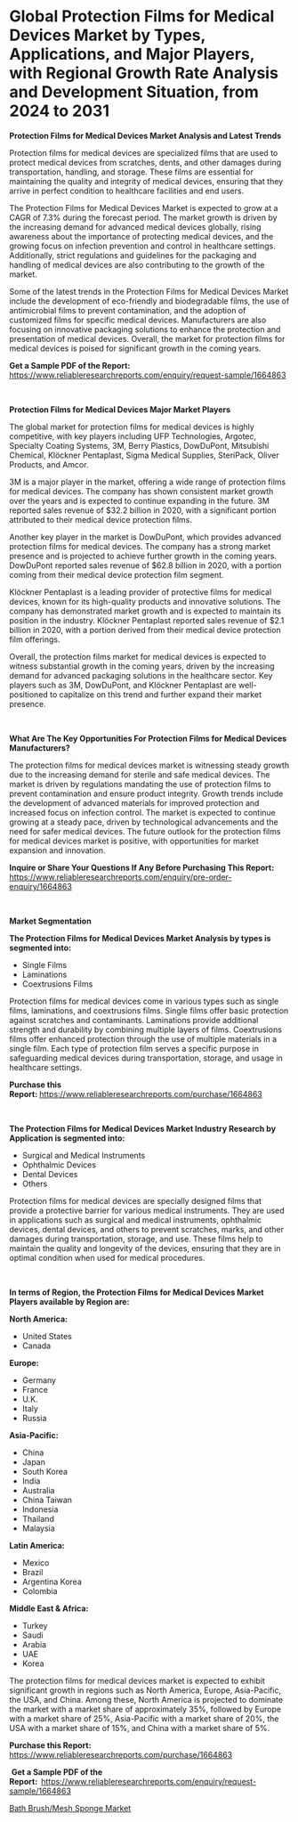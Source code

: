 <p><h1>Global Protection Films for Medical Devices Market by Types, Applications, and Major Players, with Regional Growth Rate Analysis and Development Situation, from 2024 to 2031</h1></p><p><strong>Protection Films for Medical Devices Market Analysis and Latest Trends</strong></p>
<p><p>Protection films for medical devices are specialized films that are used to protect medical devices from scratches, dents, and other damages during transportation, handling, and storage. These films are essential for maintaining the quality and integrity of medical devices, ensuring that they arrive in perfect condition to healthcare facilities and end users.</p><p>The Protection Films for Medical Devices Market is expected to grow at a CAGR of 7.3% during the forecast period. The market growth is driven by the increasing demand for advanced medical devices globally, rising awareness about the importance of protecting medical devices, and the growing focus on infection prevention and control in healthcare settings. Additionally, strict regulations and guidelines for the packaging and handling of medical devices are also contributing to the growth of the market.</p><p>Some of the latest trends in the Protection Films for Medical Devices Market include the development of eco-friendly and biodegradable films, the use of antimicrobial films to prevent contamination, and the adoption of customized films for specific medical devices. Manufacturers are also focusing on innovative packaging solutions to enhance the protection and presentation of medical devices. Overall, the market for protection films for medical devices is poised for significant growth in the coming years.</p></p>
<p><strong>Get a Sample PDF of the Report:&nbsp;</strong> <a href="https://www.reliableresearchreports.com/enquiry/request-sample/1664863">https://www.reliableresearchreports.com/enquiry/request-sample/1664863</a></p>
<p>&nbsp;</p>
<p><strong>Protection Films for Medical Devices Major Market Players</strong></p>
<p><p>The global market for protection films for medical devices is highly competitive, with key players including UFP Technologies, Argotec, Specialty Coating Systems, 3M, Berry Plastics, DowDuPont, Mitsubishi Chemical, Klöckner Pentaplast, Sigma Medical Supplies, SteriPack, Oliver Products, and Amcor.</p><p>3M is a major player in the market, offering a wide range of protection films for medical devices. The company has shown consistent market growth over the years and is expected to continue expanding in the future. 3M reported sales revenue of $32.2 billion in 2020, with a significant portion attributed to their medical device protection films.</p><p>Another key player in the market is DowDuPont, which provides advanced protection films for medical devices. The company has a strong market presence and is projected to achieve further growth in the coming years. DowDuPont reported sales revenue of $62.8 billion in 2020, with a portion coming from their medical device protection film segment.</p><p>Klöckner Pentaplast is a leading provider of protective films for medical devices, known for its high-quality products and innovative solutions. The company has demonstrated market growth and is expected to maintain its position in the industry. Klöckner Pentaplast reported sales revenue of $2.1 billion in 2020, with a portion derived from their medical device protection film offerings.</p><p>Overall, the protection films market for medical devices is expected to witness substantial growth in the coming years, driven by the increasing demand for advanced packaging solutions in the healthcare sector. Key players such as 3M, DowDuPont, and Klöckner Pentaplast are well-positioned to capitalize on this trend and further expand their market presence.</p></p>
<p>&nbsp;</p>
<p><strong>What Are The Key Opportunities For Protection Films for Medical Devices Manufacturers?</strong></p>
<p><p>The protection films for medical devices market is witnessing steady growth due to the increasing demand for sterile and safe medical devices. The market is driven by regulations mandating the use of protection films to prevent contamination and ensure product integrity. Growth trends include the development of advanced materials for improved protection and increased focus on infection control. The market is expected to continue growing at a steady pace, driven by technological advancements and the need for safer medical devices. The future outlook for the protection films for medical devices market is positive, with opportunities for market expansion and innovation.</p></p>
<p><strong>Inquire or Share Your Questions If Any Before Purchasing This Report:</strong> <a href="https://www.reliableresearchreports.com/enquiry/pre-order-enquiry/1664863">https://www.reliableresearchreports.com/enquiry/pre-order-enquiry/1664863</a></p>
<p>&nbsp;</p>
<p><strong>Market Segmentation</strong></p>
<p><strong>The Protection Films for Medical Devices Market Analysis by types is segmented into:</strong></p>
<p><ul><li>Single Films</li><li>Laminations</li><li>Coextrusions Films</li></ul></p>
<p><p>Protection films for medical devices come in various types such as single films, laminations, and coextrusions films. Single films offer basic protection against scratches and contaminants. Laminations provide additional strength and durability by combining multiple layers of films. Coextrusions films offer enhanced protection through the use of multiple materials in a single film. Each type of protection film serves a specific purpose in safeguarding medical devices during transportation, storage, and usage in healthcare settings.</p></p>
<p><strong>Purchase this Report:&nbsp;</strong><a href="https://www.reliableresearchreports.com/purchase/1664863">https://www.reliableresearchreports.com/purchase/1664863</a></p>
<p>&nbsp;</p>
<p><strong>The Protection Films for Medical Devices Market Industry Research by Application is segmented into:</strong></p>
<p><ul><li>Surgical and Medical Instruments</li><li>Ophthalmic Devices</li><li>Dental Devices</li><li>Others</li></ul></p>
<p><p>Protection films for medical devices are specially designed films that provide a protective barrier for various medical instruments. They are used in applications such as surgical and medical instruments, ophthalmic devices, dental devices, and others to prevent scratches, marks, and other damages during transportation, storage, and use. These films help to maintain the quality and longevity of the devices, ensuring that they are in optimal condition when used for medical procedures.</p></p>
<p>&nbsp;</p>
<p><strong>In terms of Region, the Protection Films for Medical Devices Market Players available by Region are:</strong></p>
<p>
    <p> <strong> North America: </strong>
        <ul>
            <li>United States</li>
            <li>Canada</li>
        </ul>
        </p> 
    <p> <strong> Europe: </strong>
        <ul>
            <li>Germany</li>
            <li>France</li>
            <li>U.K.</li>
            <li>Italy</li>
            <li>Russia</li>
        </ul>
        </p> 
    <p> <strong> Asia-Pacific: </strong>
        <ul>
            <li>China</li>
            <li>Japan</li>
            <li>South Korea</li>
            <li>India</li>
            <li>Australia</li>
            <li>China Taiwan</li>
            <li>Indonesia</li>
            <li>Thailand</li>
            <li>Malaysia</li>
        </ul>
        </p> 
    <p> <strong> Latin America: </strong>
        <ul>
            <li>Mexico</li>
            <li>Brazil</li>
            <li>Argentina Korea</li>
            <li>Colombia</li>
        </ul>
        </p> 
    <p> <strong> Middle East & Africa: </strong>
        <ul>
            <li>Turkey</li>
            <li>Saudi</li>
            <li>Arabia</li>
            <li>UAE</li>
            <li>Korea</li>
        </ul>
    </p>
    </p>
<p><p>The protection films for medical devices market is expected to exhibit significant growth in regions such as North America, Europe, Asia-Pacific, the USA, and China. Among these, North America is projected to dominate the market with a market share of approximately 35%, followed by Europe with a market share of 25%, Asia-Pacific with a market share of 20%, the USA with a market share of 15%, and China with a market share of 5%.</p></p>
<p><strong>Purchase this Report: </strong><a href="https://www.reliableresearchreports.com/purchase/1664863">https://www.reliableresearchreports.com/purchase/1664863</a></p>
<p>&nbsp;<strong>Get a Sample PDF of the Report:&nbsp;&nbsp;</strong><a href="https://www.reliableresearchreports.com/enquiry/request-sample/1664863">https://www.reliableresearchreports.com/enquiry/request-sample/1664863</a></p>
<p><strong></strong></p>
<p><p><a href="https://github.com/abdelrhmankishk22/Market-Research-Report-List-3/blob/main/bath-brushmesh-sponge-market.md">Bath Brush/Mesh Sponge Market</a></p></p>
